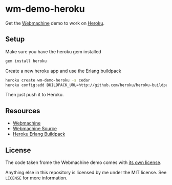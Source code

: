 # wm-demo-heroku

Get the [Webmachine](http://webmachine.basho.com/) demo to work on [Heroku](http://heroku.com).

## Setup

Make sure you have the heroku gem installed

```bash
gem install heroku
```

Create a new heroku app and use the Erlang buildpack

```bash
heroku create wm-demo-heroku -s cedar
heroku config:add BUILDPACK_URL=http://github.com/heroku/heroku-buildpack-erlang.git
```

Then just push it to Heroku.

## Resources

* [Webmachine](http://webmachine.basho.com)
* [Webmachine Source](https://github.com/basho/webmachine)
* [Heroku Erlang Buildpack](https://github.com/heroku/heroku-buildpack-erlang)

## License

The code taken frome the Webmachine demo comes with [its own license](https://github.com/basho/webmachine/blob/master/LICENSE).

Anything else in this repository is licensed by me under the MIT license. See `LICENSE` for more information.
